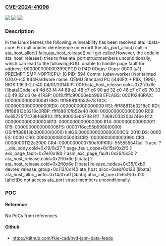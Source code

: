 ### [CVE-2024-41098](https://cve.mitre.org/cgi-bin/cvename.cgi?name=CVE-2024-41098)
![](https://img.shields.io/static/v1?label=Product&message=Linux&color=blue)
![](https://img.shields.io/static/v1?label=Version&message=633273a3ed1c%3C%20d9c4df80b1b0%20&color=brighgreen)
![](https://img.shields.io/static/v1?label=Vulnerability&message=n%2Fa&color=brighgreen)

### Description

In the Linux kernel, the following vulnerability has been resolved:ata: libata-core: Fix null pointer dereference on errorIf the ata_port_alloc() call in ata_host_alloc() fails,ata_host_release() will get called.However, the code in ata_host_release() tries to free ata_port structmembers unconditionally, which can lead to the following:BUG: unable to handle page fault for address: 0000000000003990PGD 0 P4D 0Oops: Oops: 0000 [#1] PREEMPT SMP NOPTICPU: 10 PID: 594 Comm: (udev-worker) Not tainted 6.10.0-rc5 #44Hardware name: QEMU Standard PC (i440FX + PIIX, 1996), BIOS 1.16.3-2.fc40 04/01/2014RIP: 0010:ata_host_release.cold+0x2f/0x6e [libata]Code: e4 4d 63 f4 44 89 e2 48 c7 c6 90 ad 32 c0 48 c7 c7 d0 70 33 c0 49 83 c6 0e 41RSP: 0018:ffffc90000ebb968 EFLAGS: 00010246RAX: 0000000000000041 RBX: ffff88810fb52e78 RCX: 0000000000000000RDX: 0000000000000000 RSI: ffff88813b3218c0 RDI: ffff88813b3218c0RBP: ffff88810fb52e40 R08: 0000000000000000 R09: 6c65725f74736f68R10: ffffc90000ebb738 R11: 73692033203a746e R12: 0000000000000004R13: 0000000000000000 R14: 0000000000000011 R15: 0000000000000006FS:  00007f6cc55b9980(0000) GS:ffff88813b300000(0000) knlGS:0000000000000000CS:  0010 DS: 0000 ES: 0000 CR0: 0000000080050033CR2: 0000000000003990 CR3: 00000001122a2000 CR4: 0000000000750ef0PKRU: 55555554Call Trace: <TASK> ? __die_body.cold+0x19/0x27 ? page_fault_oops+0x15a/0x2f0 ? exc_page_fault+0x7e/0x180 ? asm_exc_page_fault+0x26/0x30 ? ata_host_release.cold+0x2f/0x6e [libata] ? ata_host_release.cold+0x2f/0x6e [libata] release_nodes+0x35/0xb0 devres_release_group+0x113/0x140 ata_host_alloc+0xed/0x120 [libata] ata_host_alloc_pinfo+0x14/0xa0 [libata] ahci_init_one+0x6c9/0xd20 [ahci]Do not access ata_port struct members unconditionally.

### POC

#### Reference
No PoCs from references.

#### Github
- https://github.com/fkie-cad/nvd-json-data-feeds


